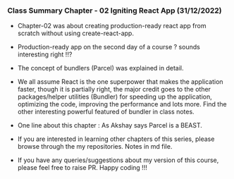 ### Class Summary Chapter - 02 Igniting React App (31/12/2022)

* Chapter-02 was about creating production-ready react app from scratch without using create-react-app.
* Production-ready app on the second day of a course ? sounds interesting right !!? 
* The concept of bundlers (Parcel) was explained in detail. 
* We all assume React is the one superpower that makes the application faster, though it is partially right, the major credit goes to the other packages/helper utilities (Bundler) for speeding up the application, optimizing the code, improving the performance and lots more. Find the other interesting powerful featured of bundler in class notes.
* One line about this chapter : As Akshay says Parcel is a BEAST.
* If you are interested in learning other chapters of this series, please browse through the my repositories. Notes in md file.

* If you have any queries/suggestions about my version of this course, please feel free to raise PR. Happy coding !!!
